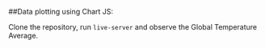 ##Data plotting using Chart JS:

Clone the repository, run `live-server` and observe the Global Temperature Average.
